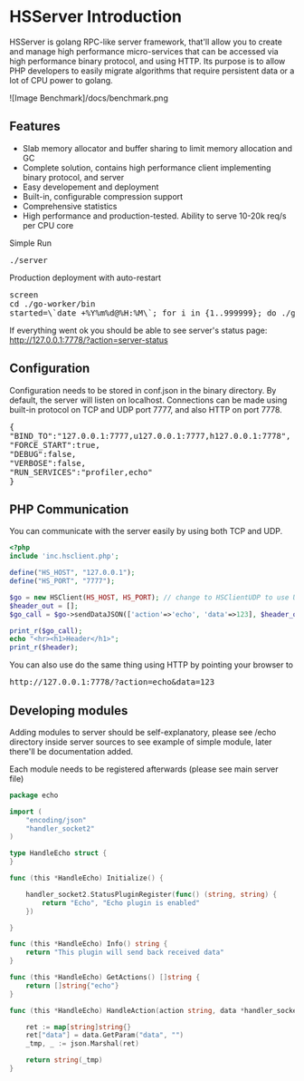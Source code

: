 # HSServer Introduction

HSServer is golang RPC-like server framework, that'll allow you to create and manage high performance micro-services that can be accessed via high performance binary protocol, and using HTTP. Its purpose is to allow PHP developers to easily migrate algorithms that require persistent data or a lot of CPU power to golang.

![Image Benchmark]/docs/benchmark.png

Features
-----------
 * Slab memory allocator and buffer sharing to limit memory allocation and GC
 * Complete solution, contains high performance client implementing binary protocol, and server
 * Easy developement and deployment
 * Built-in, configurable compression support
 * Comprehensive statistics
 * High performance and production-tested. Ability to serve 10-20k req/s per CPU core

Simple Run <pre>./server</pre>
 
Production deployment with auto-restart
<pre>
screen
cd ./go-worker/bin
started=\`date +%Y%m%d@%H:%M\`; for i in {1..999999}; do ./go-worker 1>/dev/null 2>"error-$started-$i.log.txt"; sleep 10; done;</pre>

If everything went ok you should be able to see server's status page: http://127.0.0.1:7778/?action=server-status

Configuration
-----------------
Configuration needs to be stored in conf.json in the binary directory. By default, the server will listen on localhost. Connections can be made using built-in protocol on TCP and UDP port 7777, and also HTTP on port 7778.
<pre>{
"BIND_TO":"127.0.0.1:7777,u127.0.0.1:7777,h127.0.0.1:7778",
"FORCE_START":true,
"DEBUG":false,
"VERBOSE":false,
"RUN_SERVICES":"profiler,echo"
}</pre>


PHP Communication
------------------
You can communicate with the server easily by using both TCP and UDP.

```php
<?php
include 'inc.hsclient.php';

define("HS_HOST", "127.0.0.1");
define("HS_PORT", "7777");

$go = new HSClient(HS_HOST, HS_PORT); // change to HSClientUDP to use UDP packets instead of TCP connection
$header_out = [];
$go_call = $go->sendDataJSON(['action'=>'echo', 'data'=>123], $header_out, 2);

print_r($go_call);
echo "<hr><h1>Header</h1>";
print_r($header);
```

You can also use do the same thing using HTTP by pointing your browser to
<pre>http://127.0.0.1:7778/?action=echo&data=123</pre>

Developing modules
------------------
Adding modules to server should be self-explanatory, please see /echo directory inside server sources to see example of simple module, later there'll be documentation added.

Each module needs to be registered afterwards (please see main server file)

```go
package echo

import (
	"encoding/json"
	"handler_socket2"
)

type HandleEcho struct {
}

func (this *HandleEcho) Initialize() {

	handler_socket2.StatusPluginRegister(func() (string, string) {
		return "Echo", "Echo plugin is enabled"
	})

}

func (this *HandleEcho) Info() string {
	return "This plugin will send back received data"
}

func (this *HandleEcho) GetActions() []string {
	return []string{"echo"}
}

func (this *HandleEcho) HandleAction(action string, data *handler_socket2.HSParams) string {

	ret := map[string]string{}
	ret["data"] = data.GetParam("data", "")
	_tmp, _ := json.Marshal(ret)

	return string(_tmp)
}
````
